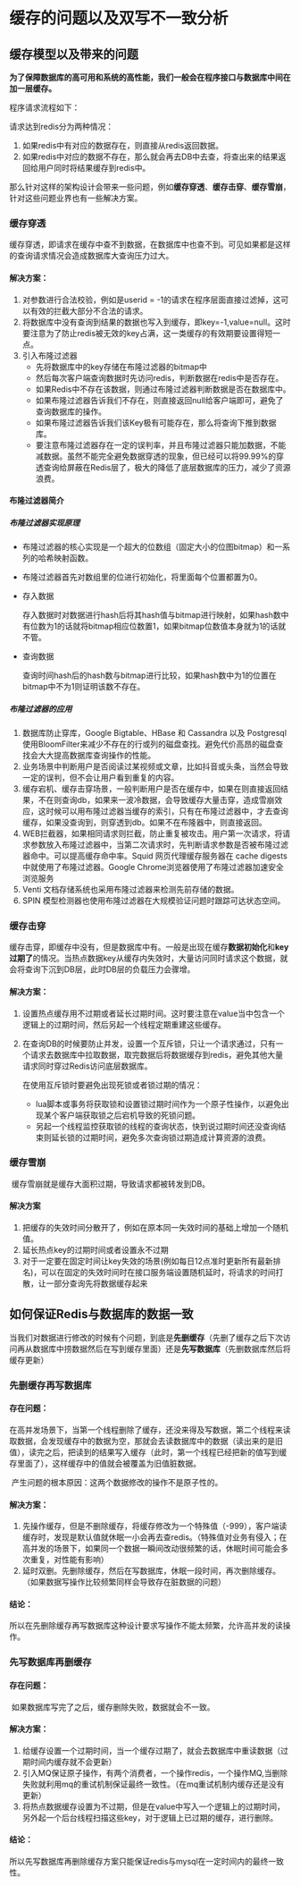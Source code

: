 # 缓存的问题以及双写不一致分析

## 缓存模型以及带来的问题

​	**为了保障数据库的高可用和系统的高性能，我们一般会在程序接口与数据库中间在加一层缓存。**

程序请求流程如下：

请求达到redis分为两种情况：

1. 如果redis中有对应的数据存在，则直接从redis返回数据。
2. 如果redis中对应的数据不存在，那么就会再去DB中去查，将查出来的结果返回给用户同时将结果缓存到redis中。

​	那么针对这样的架构设计会带来一些问题，例如**缓存穿透**、**缓存击穿**、**缓存雪崩**，针对这些问题业界也有一些解决方案。



### 缓存穿透

​	缓存穿透，即请求在缓存中查不到数据，在数据库中也查不到。可见如果都是这样的查询请求情况会造成数据库大查询压力过大。

#### 解决方案：

1. 对参数进行合法校验，例如是userid = -1的请求在程序层面直接过滤掉，这可以有效的拦截大部分不合法的请求。
2. 将数据库中没有查询到结果的数据也写入到缓存，即key=-1,value=null。这时要注意为了防止redis被无效的key占满，这一类缓存的有效期要设置得短一点。
3. 引入布隆过滤器
   - 先将数据库中的key存储在布隆过滤器的bitmap中
   - 然后每次客户端查询数据时先访问redis，判断数据在redis中是否存在。
   - 如果Redis中不存在该数据，则通过布隆过滤器判断数据是否在数据库中。
   - 如果布隆过滤器告诉我们不存在，则直接返回null给客户端即可，避免了查询数据库的操作。
   - 如果布隆过滤器告诉我们该Key极有可能存在，那么将查询下推到数据库。
   - 要注意布隆过滤器存在一定的误判率，并且布隆过滤器只能加数据，不能减数据。虽然不能完全避免数据穿透的现象，但已经可以将99.99%的穿透查询给屏蔽在Redis层了，极大的降低了底层数据库的压力，减少了资源浪费。



#### 布隆过滤器简介



##### 布隆过滤器实现原理

- 布隆过滤器的核心实现是一个超大的位数组（固定大小的位图bitmap）和一系列的哈希映射函数。

- 布隆过滤器首先对数组里的位进行初始化，将里面每个位置都置为0。

- 存入数据

  ​	存入数据时对数据进行hash后将其hash值与bitmap进行映射，如果hash数中有位数为1的话就将bitmap相应位数置1，如果bitmap位数值本身就为1的话就不管。

- 查询数据

  ​	查询时间hash后的hash数与bitmap进行比较，如果hash数中为1的位置在bitmap中不为1则证明该数不存在。

##### 布隆过滤器的应用

1. 数据库防止穿库，Google Bigtable、HBase 和 Cassandra 以及 Postgresql 使用BloomFilter来减少不存在的行或列的磁盘查找。避免代价高昂的磁盘查找会大大提高数据库查询操作的性能。
2. 业务场景中判断用户是否阅读过某视频或文章，比如抖音或头条，当然会导致一定的误判，但不会让用户看到重复的内容。
3. 缓存宕机、缓存击穿场景，一般判断用户是否在缓存中，如果在则直接返回结果，不在则查询db，如果来一波冷数据，会导致缓存大量击穿，造成雪崩效应，这时候可以用布隆过滤器当缓存的索引，只有在布隆过滤器中，才去查询缓存，如果没查询到，则穿透到db。如果不在布隆器中，则直接返回。
4. WEB拦截器，如果相同请求则拦截，防止重复被攻击。用户第一次请求，将请求参数放入布隆过滤器中，当第二次请求时，先判断请求参数是否被布隆过滤器命中。可以提高缓存命中率。Squid 网页代理缓存服务器在 cache digests 中就使用了布隆过滤器。Google Chrome浏览器使用了布隆过滤器加速安全浏览服务
5. Venti 文档存储系统也采用布隆过滤器来检测先前存储的数据。
6. SPIN 模型检测器也使用布隆过滤器在大规模验证问题时跟踪可达状态空间。



### 缓存击穿

​	缓存击穿，即缓存中没有，但是数据库中有。一般是出现在缓存**数据初始化**和**key过期了**的情况。当热点数据key从缓存内失效时，大量访问同时请求这个数据，就会将查询下沉到DB层，此时DB层的负载压力会骤增。

#### 解决方案：

1. 设置热点缓存用不过期或者延长过期时间。这时要注意在value当中包含一个逻辑上的过期时间，然后另起一个线程定期重建这些缓存。

2. 在查询DB的时候要防止并发，设置一个互斥锁，只让一个请求通过，只有一个请求去数据库中拉取数据，取完数据后将数据缓存到redis，避免其他大量请求同时穿过Redis访问底层数据库。

   在使用互斥锁时要避免出现死锁或者锁过期的情况：

   - lua脚本或事务将获取锁和设置锁过期时间作为一个原子性操作，以避免出现某个客户端获取锁之后宕机导致的死锁问题。
   - 另起一个线程监控获取锁的线程的查询状态，快到说过期时间还没查询结束则延长锁的过期时间，避免多次查询锁过期造成计算资源的浪费。



### 缓存雪崩

​	缓存雪崩就是缓存大面积过期，导致请求都被转发到DB。

#### 解决方案

1. 把缓存的失效时间分散开了，例如在原本同一失效时间的基础上增加一个随机值。
2. 延长热点key的过期时间或者设置永不过期
3. 对于一定要在固定时间让key失效的场景(例如每日12点准时更新所有最新排名)，可以在固定的失效时间时在接口服务端设置随机延时，将请求的时间打散，让一部分查询先将数据缓存起来

## 如何保证Redis与数据库的数据一致

​	当我们对数据进行修改的时候有个问题，到底是**先删缓存**（先删了缓存之后下次访问再从数据库中捞数据然后在写到缓存里面）还是**先写数据库**（先删数据库然后将缓存更新）



### 先删缓存再写数据库

#### 存在问题：

​	在高并发场景下，当第一个线程删除了缓存，还没来得及写数据，第二个线程来读取数据，会发现缓存中的数据为空，那就会去读数据库中的数据（读出来的是旧值），读完之后，把读到的结果写入缓存（此时，第一个线程已经把新的值写到缓存里面了），这样缓存中的值就会被覆盖为旧值脏数据。

​	产生问题的根本原因：这两个数据修改的操作不是原子性的。

#### 解决方案：

1. 先操作缓存，但是不删除缓存，将缓存修改为一个特殊值（-999），客户端读缓存时，发现是默认值就休眠一小会再去查redis。（特殊值对业务有侵入；在高并发的场景下，如果同一个数据一瞬间改动很频繁的话，休眠时间可能会多次重复，对性能有影响）
2. 延时双删。先删除缓存，然后在写数据库，休眠一段时间，再次删除缓存。（如果数据写操作比较频繁同样会导致存在脏数据的问题）


#### 结论：

​	所以在先删除缓存再写数据库这种设计要求写操作不能太频繁，允许高并发的读操作。



### 先写数据库再删缓存

####  存在问题：

​	如果数据库写完了之后，缓存删除失败，数据就会不一致。

#### 解决方案：

1. 给缓存设置一个过期时间，当一个缓存过期了，就会去数据库中重读数据（过期时间内缓存就不会更新）
2. 引入MQ保证原子操作，有两个消费者，一个操作redis，一个操作MQ,当删除失败就利用mq的重试机制保证最终一致性。（在mq重试机制内缓存还是没有更新）
3. 将热点数据缓存设置为不过期，但是在value中写入一个逻辑上的过期时间，另外起一个后台线程扫描这些key，对于逻辑上已过期的缓存，进行删除。


#### 结论：

​	所以先写数据库再删除缓存方案只能保证redis与mysql在一定时间内的最终一致性。